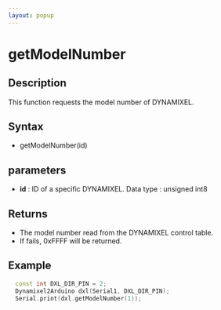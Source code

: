 ```yaml
---
layout: popup
---
```


# getModelNumber

## Description

This function requests the model number of DYNAMIXEL.

## Syntax

- getModelNumber(id)

## parameters

- **id** : ID of a specific DYNAMIXEL. Data type : unsigned int8

## Returns

- The model number read from the DYNAMIXEL control table.
- If fails, 0xFFFF will be returned.

## Example

```c++
  const int DXL_DIR_PIN = 2;
  Dynamixel2Arduino dxl(Serial1, DXL_DIR_PIN);
  Serial.print(dxl.getModelNumber(1));
```
